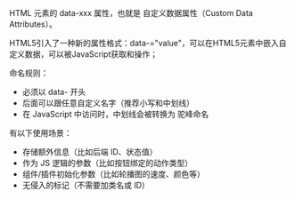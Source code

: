 HTML 元素的 data-xxx 属性，也就是 自定义数据属性（Custom Data Attributes）。

HTML5引入了一种新的属性格式：data-<name>="value"，可以在HTML5元素中嵌入自定义数据，可以被JavaScript获取和操作；

命名规则：
- 必须以 data- 开头
- 后面可以跟任意自定义名字（推荐小写和中划线）
- 在 JavaScript 中访问时，中划线会被转换为 驼峰命名

有以下使用场景：
- 存储额外信息（比如后端 ID、状态值）
- 作为 JS 逻辑的参数（比如按钮绑定的动作类型）
- 组件/插件初始化参数（比如轮播图的速度、颜色等）
- 无侵入的标记（不需要加类名或 ID）

